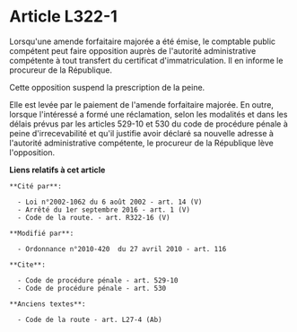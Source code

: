 # Article L322-1

Lorsqu'une amende forfaitaire majorée a été émise, le comptable public compétent peut faire opposition auprès de l'autorité
administrative compétente à tout transfert du certificat d'immatriculation. Il en informe le procureur de la République. 

Cette opposition suspend la prescription de la peine. 

Elle est levée par le paiement de l'amende forfaitaire majorée. En outre, lorsque l'intéressé a formé une réclamation, selon
les modalités et dans les délais prévus par les articles 529-10 et 530 du code de procédure pénale à peine d'irrecevabilité
et qu'il justifie avoir déclaré sa nouvelle adresse à l'autorité administrative compétente, le procureur de la République
lève l'opposition.

**Liens relatifs à cet article**

	**Cité par**:

	  - Loi n°2002-1062 du 6 août 2002 - art. 14 (V)
	  - Arrêté du 1er septembre 2016 - art. 1 (V)
	  - Code de la route. - art. R322-16 (V)

	**Modifié par**:

	  - Ordonnance n°2010-420  du 27 avril 2010 - art. 116

	**Cite**:

	  - Code de procédure pénale - art. 529-10
	  - Code de procédure pénale - art. 530

	**Anciens textes**:

	  - Code de la route - art. L27-4 (Ab)
